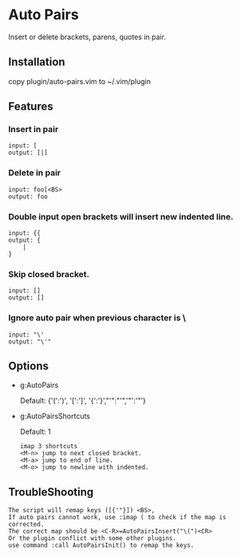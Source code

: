 Auto Pairs
==========
Insert or delete brackets, parens, quotes in pair.

Installation
------------
copy plugin/auto-pairs.vim to ~/.vim/plugin

Features
--------
### Insert in pair
     
    input: [
    output: [|]

### Delete in pair
     
    input: foo[<BS>
    output: foo

### Double input open brackets will insert new indented line.

    input: {{
    output: {
        |
    }

### Skip closed bracket.

    input: []
    output: []

### Ignore auto pair when previous character is \

    input: "\'
    output: "\'"

Options
-------
*   g:AutoPairs

    Default: {'(':')', '[':']', '{':'}',"'":"'",'"':'"'}

*   g:AutoPairsShortcuts 
    
    Default: 1 

        imap 3 shortcuts
        <M-n> jump to next closed bracket.
        <M-a> jump to end of line.
        <M-o> jump to newline with indented.

TroubleShooting
---------------
    The script will remap keys ([{'"}]) <BS>, 
    If auto pairs cannot work, use :imap ( to check if the map is corrected.
    The correct map should be <C-R>=AutoPairsInsert("\(")<CR>
    Or the plugin conflict with some other plugins.
    use command :call AutoPairsInit() to remap the keys.

